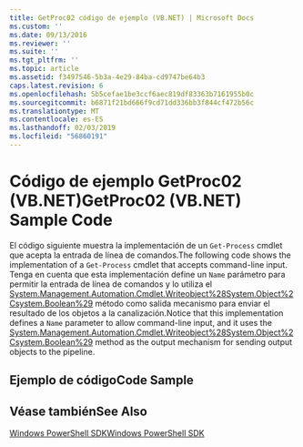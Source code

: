 ```yaml
---
title: GetProc02 código de ejemplo (VB.NET) | Microsoft Docs
ms.custom: ''
ms.date: 09/13/2016
ms.reviewer: ''
ms.suite: ''
ms.tgt_pltfrm: ''
ms.topic: article
ms.assetid: f3497546-5b3a-4e29-84ba-cd9747be64b3
caps.latest.revision: 6
ms.openlocfilehash: 5b5cefae1be3ccf6aec819df83363b7161955b0c
ms.sourcegitcommit: b6871f21bd666f9cd71dd336bb3f844cf472b56c
ms.translationtype: MT
ms.contentlocale: es-ES
ms.lasthandoff: 02/03/2019
ms.locfileid: "56860191"
---
```

# <a name="getproc02-vbnet-sample-code"></a><span data-ttu-id="16dc1-102">Código de ejemplo GetProc02 (VB.NET)</span><span class="sxs-lookup"><span data-stu-id="16dc1-102">GetProc02 (VB.NET) Sample Code</span></span>

<span data-ttu-id="16dc1-103">El código siguiente muestra la implementación de un `Get-Process` cmdlet que acepta la entrada de línea de comandos.</span><span class="sxs-lookup"><span data-stu-id="16dc1-103">The following code shows the implementation of a `Get-Process` cmdlet that accepts command-line input.</span></span> <span data-ttu-id="16dc1-104">Tenga en cuenta que esta implementación define un `Name` parámetro para permitir la entrada de línea de comandos y lo utiliza el [System.Management.Automation.Cmdlet.Writeobject%28System.Object%2Csystem.Boolean%29](/dotnet/api/System.Management.Automation.Cmdlet.WriteObject%28System.Object%2CSystem.Boolean%29) método como salida mecanismo para enviar el resultado de los objetos a la canalización.</span><span class="sxs-lookup"><span data-stu-id="16dc1-104">Notice that this implementation defines a `Name` parameter to allow command-line input, and it uses the [System.Management.Automation.Cmdlet.Writeobject%28System.Object%2Csystem.Boolean%29](/dotnet/api/System.Management.Automation.Cmdlet.WriteObject%28System.Object%2CSystem.Boolean%29) method as the output mechanism for sending output objects to the pipeline.</span></span>

## <a name="code-sample"></a><span data-ttu-id="16dc1-105">Ejemplo de código</span><span class="sxs-lookup"><span data-stu-id="16dc1-105">Code Sample</span></span>

<!-- TODO!!!: review snippet reference  [!CODE [Msh_samplesgetproc02#getproc02vball](Msh_samplesgetproc02#getproc02vball)]  -->

## <a name="see-also"></a><span data-ttu-id="16dc1-106">Véase también</span><span class="sxs-lookup"><span data-stu-id="16dc1-106">See Also</span></span>

[<span data-ttu-id="16dc1-107">Windows PowerShell SDK</span><span class="sxs-lookup"><span data-stu-id="16dc1-107">Windows PowerShell SDK</span></span>](../windows-powershell-reference.md)